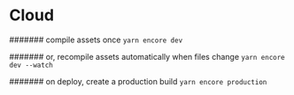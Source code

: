 # Cloud

####### compile assets once
`yarn encore dev`

####### or, recompile assets automatically when files change
`yarn encore dev --watch`

####### on deploy, create a production build
`yarn encore production`